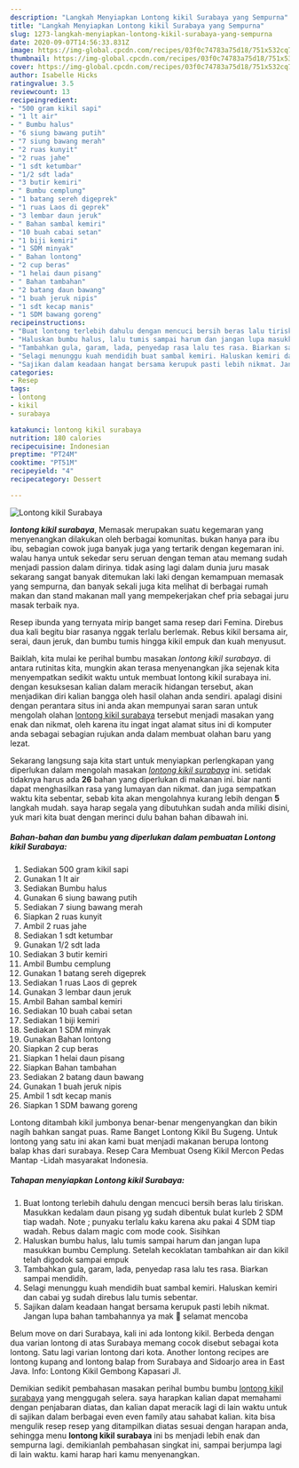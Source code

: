 ```yaml
---
description: "Langkah Menyiapkan Lontong kikil Surabaya yang Sempurna"
title: "Langkah Menyiapkan Lontong kikil Surabaya yang Sempurna"
slug: 1273-langkah-menyiapkan-lontong-kikil-surabaya-yang-sempurna
date: 2020-09-07T14:56:33.831Z
image: https://img-global.cpcdn.com/recipes/03f0c74783a75d18/751x532cq70/lontong-kikil-surabaya-foto-resep-utama.jpg
thumbnail: https://img-global.cpcdn.com/recipes/03f0c74783a75d18/751x532cq70/lontong-kikil-surabaya-foto-resep-utama.jpg
cover: https://img-global.cpcdn.com/recipes/03f0c74783a75d18/751x532cq70/lontong-kikil-surabaya-foto-resep-utama.jpg
author: Isabelle Hicks
ratingvalue: 3.5
reviewcount: 13
recipeingredient:
- "500 gram kikil sapi"
- "1 lt air"
- " Bumbu halus"
- "6 siung bawang putih"
- "7 siung bawang merah"
- "2 ruas kunyit"
- "2 ruas jahe"
- "1 sdt ketumbar"
- "1/2 sdt lada"
- "3 butir kemiri"
- " Bumbu cemplung"
- "1 batang sereh digeprek"
- "1 ruas Laos di geprek"
- "3 lembar daun jeruk"
- " Bahan sambal kemiri"
- "10 buah cabai setan"
- "1 biji kemiri"
- "1 SDM minyak"
- " Bahan lontong"
- "2 cup beras"
- "1 helai daun pisang"
- " Bahan tambahan"
- "2 batang daun bawang"
- "1 buah jeruk nipis"
- "1 sdt kecap manis"
- "1 SDM bawang goreng"
recipeinstructions:
- "Buat lontong terlebih dahulu dengan mencuci bersih beras lalu tiriskan. Masukkan kedalam daun pisang yg sudah dibentuk bulat kurleb 2 SDM tiap wadah. Note ; punyaku terlalu kaku karena aku pakai 4 SDM tiap wadah. Rebus dalam magic com mode cook. Sisihkan"
- "Haluskan bumbu halus, lalu tumis sampai harum dan jangan lupa masukkan bumbu Cemplung. Setelah kecoklatan tambahkan air dan kikil telah digodok sampai empuk"
- "Tambahkan gula, garam, lada, penyedap rasa lalu tes rasa. Biarkan sampai mendidih."
- "Selagi menunggu kuah mendidih buat sambal kemiri. Haluskan kemiri dan cabai yg sudah direbus lalu tumis sebentar."
- "Sajikan dalam keadaan hangat bersama kerupuk pasti lebih nikmat. Jangan lupa bahan tambahannya ya mak 💞 selamat mencoba"
categories:
- Resep
tags:
- lontong
- kikil
- surabaya

katakunci: lontong kikil surabaya 
nutrition: 180 calories
recipecuisine: Indonesian
preptime: "PT24M"
cooktime: "PT51M"
recipeyield: "4"
recipecategory: Dessert

---
```



![Lontong kikil Surabaya](https://img-global.cpcdn.com/recipes/03f0c74783a75d18/751x532cq70/lontong-kikil-surabaya-foto-resep-utama.jpg)

<b><i>lontong kikil surabaya</i></b>, Memasak merupakan suatu kegemaran yang menyenangkan dilakukan oleh berbagai komunitas. bukan hanya para ibu ibu, sebagian cowok juga banyak juga yang tertarik dengan kegemaran ini. walau hanya untuk sekedar seru seruan dengan teman atau memang sudah menjadi passion dalam dirinya. tidak asing lagi dalam dunia juru masak sekarang sangat banyak ditemukan laki laki dengan kemampuan memasak yang sempurna, dan banyak sekali juga kita melihat di berbagai rumah makan dan stand makanan mall yang mempekerjakan chef pria sebagai juru masak terbaik nya.

Resep ibunda yang ternyata mirip banget sama resep dari Femina. Direbus dua kali begitu biar rasanya nggak terlalu berlemak. Rebus kikil bersama air, serai, daun jeruk, dan bumbu tumis hingga kikil empuk dan kuah menyusut.

Baiklah, kita mulai ke perihal bumbu masakan <i>lontong kikil surabaya</i>. di antara rutinitas kita, mungkin akan terasa menyenangkan jika sejenak kita menyempatkan sedikit waktu untuk membuat lontong kikil surabaya ini. dengan kesuksesan kalian dalam meracik hidangan tersebut, akan menjadikan diri kalian bangga oleh hasil olahan anda sendiri. apalagi disini dengan perantara situs ini anda akan mempunyai saran saran untuk mengolah olahan <u>lontong kikil surabaya</u> tersebut menjadi masakan yang enak dan nikmat, oleh karena itu ingat ingat alamat situs ini di komputer anda sebagai sebagian rujukan anda dalam membuat olahan baru yang lezat.


Sekarang langsung saja kita start untuk menyiapkan perlengkapan yang diperlukan dalam mengolah masakan <u><i>lontong kikil surabaya</i></u> ini. setidak tidaknya harus ada <b>26</b> bahan yang diperlukan di makanan ini. biar nanti dapat menghasilkan rasa yang lumayan dan nikmat. dan juga sempatkan waktu kita sebentar, sebab kita akan mengolahnya kurang lebih dengan <b>5</b> langkah mudah. saya harap segala yang dibutuhkan sudah anda miliki disini, yuk mari kita buat dengan merinci dulu bahan bahan dibawah ini.

<!--inarticleads1-->

##### Bahan-bahan dan bumbu yang diperlukan dalam pembuatan Lontong kikil Surabaya:

1. Sediakan 500 gram kikil sapi
1. Gunakan 1 lt air
1. Sediakan  Bumbu halus
1. Gunakan 6 siung bawang putih
1. Sediakan 7 siung bawang merah
1. Siapkan 2 ruas kunyit
1. Ambil 2 ruas jahe
1. Sediakan 1 sdt ketumbar
1. Gunakan 1/2 sdt lada
1. Sediakan 3 butir kemiri
1. Ambil  Bumbu cemplung
1. Gunakan 1 batang sereh digeprek
1. Sediakan 1 ruas Laos di geprek
1. Gunakan 3 lembar daun jeruk
1. Ambil  Bahan sambal kemiri
1. Sediakan 10 buah cabai setan
1. Sediakan 1 biji kemiri
1. Sediakan 1 SDM minyak
1. Gunakan  Bahan lontong
1. Siapkan 2 cup beras
1. Siapkan 1 helai daun pisang
1. Siapkan  Bahan tambahan
1. Sediakan 2 batang daun bawang
1. Gunakan 1 buah jeruk nipis
1. Ambil 1 sdt kecap manis
1. Siapkan 1 SDM bawang goreng


Lontong ditambah kikil jumbonya benar-benar mengenyangkan dan bikin nagih bahkan sangat puas. Rame Banget Lontong Kikil Bu Sugeng. Untuk lontong yang satu ini akan kami buat menjadi makanan berupa lontong balap khas dari surabaya. Resep Cara Membuat Oseng Kikil Mercon Pedas Mantap -Lidah masyarakat Indonesia. 

<!--inarticleads2-->

##### Tahapan menyiapkan Lontong kikil Surabaya:

1. Buat lontong terlebih dahulu dengan mencuci bersih beras lalu tiriskan. Masukkan kedalam daun pisang yg sudah dibentuk bulat kurleb 2 SDM tiap wadah. Note ; punyaku terlalu kaku karena aku pakai 4 SDM tiap wadah. Rebus dalam magic com mode cook. Sisihkan
1. Haluskan bumbu halus, lalu tumis sampai harum dan jangan lupa masukkan bumbu Cemplung. Setelah kecoklatan tambahkan air dan kikil telah digodok sampai empuk
1. Tambahkan gula, garam, lada, penyedap rasa lalu tes rasa. Biarkan sampai mendidih.
1. Selagi menunggu kuah mendidih buat sambal kemiri. Haluskan kemiri dan cabai yg sudah direbus lalu tumis sebentar.
1. Sajikan dalam keadaan hangat bersama kerupuk pasti lebih nikmat. Jangan lupa bahan tambahannya ya mak 💞 selamat mencoba


Belum move on dari Surabaya, kali ini ada lontong kikil. Berbeda dengan dua varian lontong di atas Surabaya memang cocok disebut sebagai kota lontong. Satu lagi varian lontong dari kota. Another lontong recipes are lontong kupang and lontong balap from Surabaya and Sidoarjo area in East Java. Info: Lontong Kikil Gembong Kapasari Jl. 

Demikian sedikit pembahasan masakan perihal bumbu bumbu <u>lontong kikil surabaya</u> yang menggugah selera. saya harapkan kalian dapat memahami dengan penjabaran diatas, dan kalian dapat meracik lagi di lain waktu untuk di sajikan dalam berbagai even even family atau sahabat kalian. kita bisa mengulik resep resep yang ditampilkan diatas sesuai dengan harapan anda, sehingga menu <b>lontong kikil surabaya</b> ini bs menjadi lebih enak dan sempurna lagi. demikianlah pembahasan singkat ini, sampai berjumpa lagi di lain waktu. kami harap hari kamu menyenangkan.
